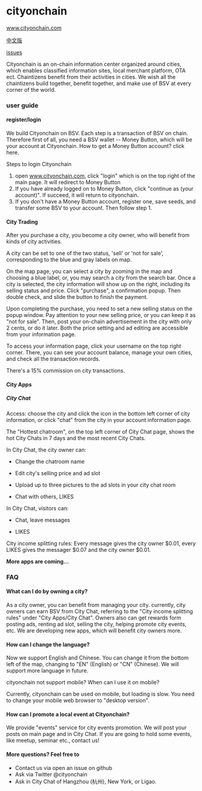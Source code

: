 # cityonchain
www.cityonchain.com

[中文版](https://github.com/Team357/cityonchain/blob/master/README.md)

[issues](https://github.com/Team357/cityonchain/issues)

Cityonchain is an on-chain information center organized around cities, which enables
classified information sites, local merchant platform, OTA ect. Chaintizens benefit from their activities in cities. We wish all the chaintizens build together, benefit together, and make use of BSV at every corner of the world.

### user guide

#### register/login

We build Cityonchain on BSV. Each step is a transaction of BSV on chain. Therefore first of all, you need a BSV wallet -- Money Button, which will be your account at Cityonchain. How to get a Money Button account? click here.

Steps to login Cityonchain

1. open www.cityonchain.com, click "login" which is on the top right of the main page. It will redirect to Money Button
2. If you have already logged on to Money Button,  click "continue as (your account)". If succeed, it will return to cityonchain.
3. If you don't have a Money Button account, register one, save seeds, and transfer some BSV to your account. Then follow step 1.

#### City Trading

After you purchase a city, you become a city owner, who will benefit from kinds of city activities.

A city can be set to one of the two status, 'sell' or 'not for sale', corresponding to the blue and gray labels on map.

On the map page, you can select a city by zooming in the map and choosing a blue label, or, you may search a city from the search bar. Once a city is selected, the city information will show up on the right, including its selling status and price. Click "purchase", a confirmation popup. Then double check, and slide the button to finish the payment.

Upon completing the purchase, you need to set a new selling status on the popup window. Pay attention to your new selling price, or you can keep it as "not for sale". Then, post your on-chain advertisement in the city with only 2 cents, or do it later. Both the price setting and ad editing are accessible from your information page.

To access your information page, click your username on the top right corner. There, you can see your account balance, manage your own cities, and check all the transaction records.

There's a 15% commission on city transactions.


#### City Apps

##### City Chat

Access: choose the city and click the icon in the bottom left corner of city information, or click "chat" from  the city in your account information page.

The "Hottest chatroom", on the top left corner of City Chat page, shows the hot City Chats in 7 days and the most recent City Chats.

In City Chat, the city owner can:

* Change the chatroom name

* Edit city's selling price and ad slot

* Upload up to three pictures to the ad slots in your city chat room

* Chat with others, LIKES



In City Chat, visitors can:

* Chat, leave messages

* LIKES



City income splitting rules: Every message gives the city owner \$0.01, every LIKES gives the messager \$0.07 and the city owner \$0.01.



**More apps are coming...**

### FAQ

#### What can I do by owning a city?

As a city owner, you can benefit from managing your city. currently, city owners can earn BSV from City Chat, referring to the "City income splitting rules" under "City Apps/City Chat". Owners also can get rewards form posting ads, renting ad slot, selling the city, helping promote city events, etc. We are developing new apps, which will benefit city owners more.

#### How can I change the language?

Now we support English and Chinese. You can change it from the bottom left of the map, changing to "EN" (English) or "CN" (Chinese). We will support more language in future.

cityonchain not support mobile?  When can I use it on mobile?

Currently, cityonchain can be used on mobile, but loading is slow. You need to change your mobile web browser to "desktop version". 

#### How can I promote a local event at Cityonchain?

We provide "events" service for city events promotion. We will post your posts on main page and in City Chat.  If you are going to hold some events, like meetup, seminar etc., contact us!



#### More questions? Feel free to

* Contact us via open an issue on github
* Ask via Twitter @cityonchain
* Ask in City Chat of Hangzhou (杭州), New York, or Ligao.
